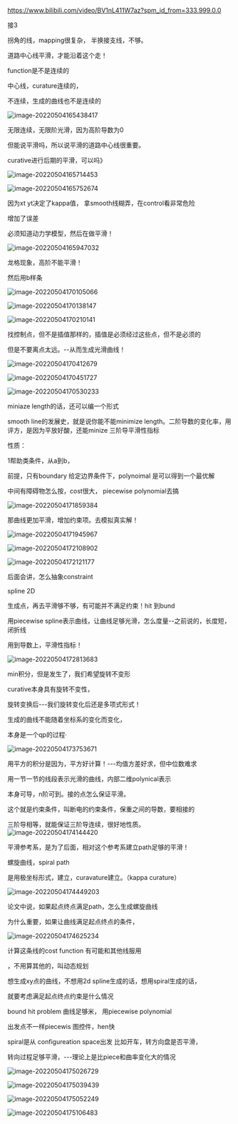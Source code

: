 https://www.bilibili.com/video/BV1nL411W7az?spm_id_from=333.999.0.0



接3

拐角的线，mapping很复杂，  半换接支线，不够。



道路中心线平滑，才能沿着这个走！

function是不是连续的

中心线，curature连续的，

不连续，生成的曲线也不是连续的

![image-20220504165438417](/Users/lixiang/Documents/typora/learn/0415learnthing/planning4.assets/image-20220504165438417.png)

无限连续，无限阶光滑，因为高阶导数为0

但能说平滑吗，所以说平滑的道路中心线很重要。

curative进行后期的平滑，可以吗》

![image-20220504165714453](/Users/lixiang/Documents/typora/learn/0415learnthing/planning4.assets/image-20220504165714453.png)



![image-20220504165752674](/Users/lixiang/Documents/typora/learn/0415learnthing/planning4.assets/image-20220504165752674.png)

因为xt yt决定了kappa值，  拿smooth线糊弄，在control看非常危险

增加了误差

必须知道动力学模型，然后在做平滑！

![image-20220504165947032](/Users/lixiang/Documents/typora/learn/0415learnthing/planning4.assets/image-20220504165947032.png)

龙格现象，高阶不能平滑！

然后用b样条

![image-20220504170105066](/Users/lixiang/Documents/typora/learn/0415learnthing/planning4.assets/image-20220504170105066.png)



![image-20220504170138147](/Users/lixiang/Documents/typora/learn/0415learnthing/planning4.assets/image-20220504170138147.png)



![image-20220504170210141](/Users/lixiang/Documents/typora/learn/0415learnthing/planning4.assets/image-20220504170210141.png)

找控制点，但不是插值那样的，插值是必须经过这些点，但不是必须的

但是不要离点太远。--从而生成光滑曲线！

![image-20220504170412679](/Users/lixiang/Documents/typora/learn/0415learnthing/planning4.assets/image-20220504170412679.png)

![image-20220504170451727](/Users/lixiang/Documents/typora/learn/0415learnthing/planning4.assets/image-20220504170451727.png)

![image-20220504170530233](/Users/lixiang/Documents/typora/learn/0415learnthing/planning4.assets/image-20220504170530233.png)



miniaze length的话，还可以编一个形式

smooth line的发展史，就是说你能不能minimize length。二阶导数的变化率，用评方，是因为平放好酸，还能minize 三阶导平滑性指标

性质：

1帮助类条件，从a到b，

前提，只有boundary 给定边界条件下，polynoimal 是可以得到一个最优解

中间有障碍物怎么按，cost很大， piecewise polynomial去搞

![image-20220504171859384](/Users/lixiang/Documents/typora/learn/0415learnthing/planning4.assets/image-20220504171859384.png)

那曲线更加平滑，增加约束项。去模拟真实解！

![image-20220504171945967](/Users/lixiang/Documents/typora/learn/0415learnthing/planning4.assets/image-20220504171945967.png)



![image-20220504172108902](/Users/lixiang/Documents/typora/learn/0415learnthing/planning4.assets/image-20220504172108902.png)



![image-20220504172121177](/Users/lixiang/Documents/typora/learn/0415learnthing/planning4.assets/image-20220504172121177.png)



后面会讲，怎么抽象constraint



spline 2D

生成点，再去平滑够不够，有可能并不满足约束！hit 到bund

用piecewise spline表示曲线，让曲线足够光滑，怎么度量--之前说的，长度短，闭折线

用到导数上，平滑性指标！

 ![image-20220504172813683](/Users/lixiang/Documents/typora/learn/0415learnthing/planning4.assets/image-20220504172813683.png)



min积分，但是发生了，我们希望旋转不变形

curative本身具有旋转不变性，



旋转变换后---我们旋转变化后还是多项式形式！ 



生成的曲线不能随着坐标系的变化而变化，

本身是一个qp的过程·

![image-20220504173753671](/Users/lixiang/Documents/typora/learn/0415learnthing/planning4.assets/image-20220504173753671.png)

用平方的积分是因为，平方好计算！---均值方差好求，但中位数难求

用一节一节的线段表示光滑的曲线，内部二维polynical表示

本身可导，n阶可到。接的点怎么保证平滑。

这个就是约束条件，叫断电的约束条件，保重之间的导数，要相接的

三阶导相等，就能保证三阶导连续，很好地性质。![image-20220504174144420](/Users/lixiang/Documents/typora/learn/0415learnthing/planning4.assets/image-20220504174144420.png)



平滑参考系，是为了后面，相对这个参考系建立path足够的平滑！



螺旋曲线，spiral path

是用极坐标形式，建立，curavature建立。（kappa curature）

![image-20220504174449203](/Users/lixiang/Documents/typora/learn/0415learnthing/planning4.assets/image-20220504174449203.png)



论文中说，如果起点终点满足path，怎么生成螺旋曲线

为什么重要，如果让曲线满足起点终点的条件，

![image-20220504174625234](/Users/lixiang/Documents/typora/learn/0415learnthing/planning4.assets/image-20220504174625234.png)

计算这条线的cost function 有可能和其他线服用

，不用算其他的，叫动态规划 

想生成xy点的曲线，不想用2d spline生成的话，想用spiral生成的话，

就要考虑满足起点终点约束是什么情况

bound hit problem  曲线足够米， 用piecewise polynomial

出发点不一样piecewis 图控件，hen快

spiral是从 configureation space出发  比如开车，转方向盘是否平滑，

转向过程足够平滑，---理论上是比piece和曲率变化大的情况



![image-20220504175026729](/Users/lixiang/Documents/typora/learn/0415learnthing/planning4.assets/image-20220504175026729.png)

![image-20220504175039439](/Users/lixiang/Documents/typora/learn/0415learnthing/planning4.assets/image-20220504175039439.png)

![image-20220504175052249](/Users/lixiang/Documents/typora/learn/0415learnthing/planning4.assets/image-20220504175052249.png)

![image-20220504175106483](/Users/lixiang/Documents/typora/learn/0415learnthing/planning4.assets/image-20220504175106483.png)








